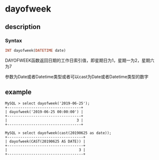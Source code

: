 # dayofweek

## description

### Syntax

```Haskell
INT dayofweek(DATETIME date)
```

DAYOFWEEK函数返回日期的工作日索引值，即星期日为1，星期一为2，星期六为7

参数为Date或者Datetime类型或者可以cast为Date或者Datetime类型的数字

## example

```Plain Text
MySQL > select dayofweek('2019-06-25');
+----------------------------------+
| dayofweek('2019-06-25 00:00:00') |
+----------------------------------+
|                                3 |
+----------------------------------+

MySQL > select dayofweek(cast(20190625 as date));
+-----------------------------------+
| dayofweek(CAST(20190625 AS DATE)) |
+-----------------------------------+
|                                 3 |
+-----------------------------------+
```

